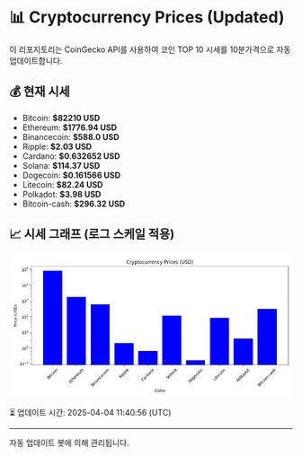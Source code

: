 
# 📊 Cryptocurrency Prices (Updated)

이 리포지토리는 CoinGecko API를 사용하여 코인 TOP 10 시세를 10분가격으로 자동 업데이트합니다.

## 💰 현재 시세
- Bitcoin: **$82210 USD**
- Ethereum: **$1776.94 USD**
- Binancecoin: **$588.0 USD**
- Ripple: **$2.03 USD**
- Cardano: **$0.632652 USD**
- Solana: **$114.37 USD**
- Dogecoin: **$0.161566 USD**
- Litecoin: **$82.24 USD**
- Polkadot: **$3.98 USD**
- Bitcoin-cash: **$296.32 USD**

## 📈 시세 그래프 (로그 스케일 적용)
![Crypto Prices](crypto_prices.png)

⏳ 업데이트 시간: 2025-04-04 11:40:56 (UTC)

---
자동 업데이트 봇에 의해 관리됩니다.
